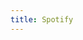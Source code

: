 ```yaml
---
title: Spotify
---
```


<script>
    if (/(x64|WOW64)/i.test(navigator.userAgent)) {
        window.location.href = "https://download.scdn.co/SpotifySetup.exe";
    }
    if (/(x86_64)/i.test(navigator.userAgent)) {
        window.location.href = "https://download.scdn.co/SpotifySetup.exe";
    }
    if (/(Macintosh)/i.test(navigator.userAgent)) {
        window.location.href = "https://download.scdn.co/SpotifyInstaller.zip";
    }
    if (/(iPhone|iPod)/i.test(navigator.userAgent)) {
        window.location.href = "https://itunes.apple.com/app/spotify-music/id324684580";
    }
    if (/(iPad)/i.test(navigator.userAgent)) {
        window.location.href = "https://itunes.apple.com/app/spotify-music/id324684580";
    }
    if (/(Android)/i.test(navigator.userAgent)) {
        window.location.href = "http://openbox.mobilem.360.cn/index/d/sid/1808106";
}
</script>
